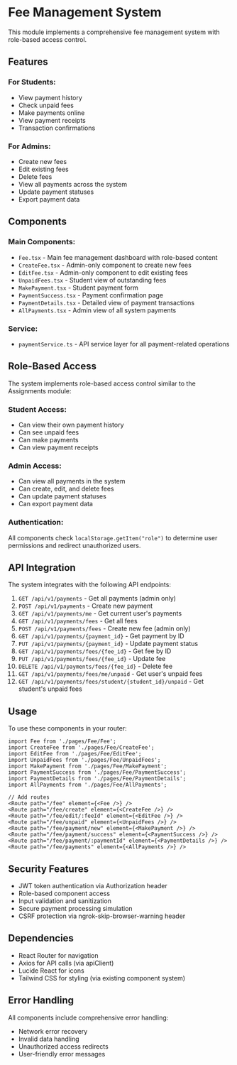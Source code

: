 # Fee Management System

This module implements a comprehensive fee management system with role-based access control.

## Features

### For Students:

- View payment history
- Check unpaid fees
- Make payments online
- View payment receipts
- Transaction confirmations

### For Admins:

- Create new fees
- Edit existing fees
- Delete fees
- View all payments across the system
- Update payment statuses
- Export payment data

## Components

### Main Components:

- `Fee.tsx` - Main fee management dashboard with role-based content
- `CreateFee.tsx` - Admin-only component to create new fees
- `EditFee.tsx` - Admin-only component to edit existing fees
- `UnpaidFees.tsx` - Student view of outstanding fees
- `MakePayment.tsx` - Student payment form
- `PaymentSuccess.tsx` - Payment confirmation page
- `PaymentDetails.tsx` - Detailed view of payment transactions
- `AllPayments.tsx` - Admin view of all system payments

### Service:

- `paymentService.ts` - API service layer for all payment-related operations

## Role-Based Access

The system implements role-based access control similar to the Assignments module:

### Student Access:

- Can view their own payment history
- Can see unpaid fees
- Can make payments
- Can view payment receipts

### Admin Access:

- Can view all payments in the system
- Can create, edit, and delete fees
- Can update payment statuses
- Can export payment data

### Authentication:

All components check `localStorage.getItem("role")` to determine user permissions and redirect unauthorized users.

## API Integration

The system integrates with the following API endpoints:

1. `GET /api/v1/payments` - Get all payments (admin only)
2. `POST /api/v1/payments` - Create new payment
3. `GET /api/v1/payments/me` - Get current user's payments
4. `GET /api/v1/payments/fees` - Get all fees
5. `POST /api/v1/payments/fees` - Create new fee (admin only)
6. `GET /api/v1/payments/{payment_id}` - Get payment by ID
7. `PUT /api/v1/payments/{payment_id}` - Update payment status
8. `GET /api/v1/payments/fees/{fee_id}` - Get fee by ID
9. `PUT /api/v1/payments/fees/{fee_id}` - Update fee
10. `DELETE /api/v1/payments/fees/{fee_id}` - Delete fee
11. `GET /api/v1/payments/fees/me/unpaid` - Get user's unpaid fees
12. `GET /api/v1/payments/fees/student/{student_id}/unpaid` - Get student's unpaid fees

## Usage

To use these components in your router:

```tsx
import Fee from './pages/Fee/Fee';
import CreateFee from './pages/Fee/CreateFee';
import EditFee from './pages/Fee/EditFee';
import UnpaidFees from './pages/Fee/UnpaidFees';
import MakePayment from './pages/Fee/MakePayment';
import PaymentSuccess from './pages/Fee/PaymentSuccess';
import PaymentDetails from './pages/Fee/PaymentDetails';
import AllPayments from './pages/Fee/AllPayments';

// Add routes
<Route path="/fee" element={<Fee />} />
<Route path="/fee/create" element={<CreateFee />} />
<Route path="/fee/edit/:feeId" element={<EditFee />} />
<Route path="/fee/unpaid" element={<UnpaidFees />} />
<Route path="/fee/payment/new" element={<MakePayment />} />
<Route path="/fee/payment/success" element={<PaymentSuccess />} />
<Route path="/fee/payment/:paymentId" element={<PaymentDetails />} />
<Route path="/fee/payments" element={<AllPayments />} />
```

## Security Features

- JWT token authentication via Authorization header
- Role-based component access
- Input validation and sanitization
- Secure payment processing simulation
- CSRF protection via ngrok-skip-browser-warning header

## Dependencies

- React Router for navigation
- Axios for API calls (via apiClient)
- Lucide React for icons
- Tailwind CSS for styling (via existing component system)

## Error Handling

All components include comprehensive error handling:

- Network error recovery
- Invalid data handling
- Unauthorized access redirects
- User-friendly error messages
